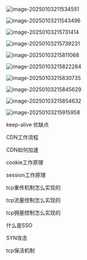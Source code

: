 ![image-20250103211534551](C:\Users\18324\AppData\Roaming\Typora\typora-user-images\image-20250103211534551.png)

![image-20250103211543496](C:\Users\18324\AppData\Roaming\Typora\typora-user-images\image-20250103211543496.png)

![image-20250103215731414](C:\Users\18324\AppData\Roaming\Typora\typora-user-images\image-20250103215731414.png)

![image-20250103215739231](C:\Users\18324\AppData\Roaming\Typora\typora-user-images\image-20250103215739231.png)

![image-20250103215811068](C:\Users\18324\AppData\Roaming\Typora\typora-user-images\image-20250103215811068.png)

![image-20250103215822284](C:\Users\18324\AppData\Roaming\Typora\typora-user-images\image-20250103215822284.png)

![image-20250103215830735](C:\Users\18324\AppData\Roaming\Typora\typora-user-images\image-20250103215830735.png)

![image-20250103215845629](C:\Users\18324\AppData\Roaming\Typora\typora-user-images\image-20250103215845629.png)

![image-20250103215854632](C:\Users\18324\AppData\Roaming\Typora\typora-user-images\image-20250103215854632.png)

![image-20250103215915958](C:\Users\18324\AppData\Roaming\Typora\typora-user-images\image-20250103215915958.png)

keep-alive 优缺点

CDN工作流程

CDN如何加速

cookie工作原理

session工作原理

tcp重传机制怎么实现的

tcp流量控制怎么实现的

tcp拥塞控制怎么实现的

什么是SSO

SYN攻击

tcp保活机制



